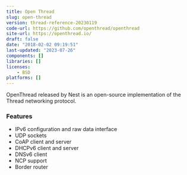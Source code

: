 ```yaml
---
title: Open Thread
slug: open-thread
version: thread-reference-20230119
code-url: https://github.com/openthread/openthread
site-url: https://openthread.io/
draft: false
date: "2018-02-02 09:19:51"
last-updated: "2023-07-26"
components: []
libraries: []
licenses:
    - BSD
platforms: []
---
```

OpenThread released by Nest is an open-source implementation of the Thread networking protocol.

<!--more-->

### Features
- IPv6 configuration and raw data interface
- UDP sockets
- CoAP client and server
- DHCPv6 client and server
- DNSv6 client
- NCP support
- Border router
